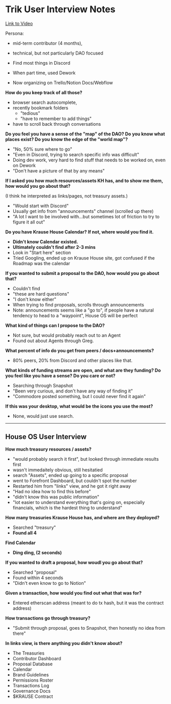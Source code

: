 # Trik User Interview Notes

[Link to Video]()

Persona:

- mid-term contributor (4 months),
- technical, but not particularly DAO focused

- Find most things in Discord
- When part time, used Dework
- Now organizing on Trello/Notion Docs/Webflow

**How do you keep track of all those?**

- browser search autocomplete,
- recently bookmark folders
  - "tedious"
  - "have to remember to add things"
- have to scroll back through conversations

**Do you feel you have a sense of the "map" of the DAO? Do you know what places exist? Do you know the edge of the "world map"?**

- "No, 50% sure where to go"
- "Even in Discord, trying to search specific info was difficult"
- Doing dev work, very hard to find stuff that needs to be worked on, even on Dework
- "Don't have a picture of that by any means"

**If I asked you how much resources/assets KH has, and to show me them, how would you go about that?**

(I think he interpreted as links/pages, not treasury assets.)

- "Would start with Discord"
- Usually get info from "announcements" channel (scrolled up there)
- "A lot I want to be involved with...but sometimes lot of friction to try to figure it all out"

**Do you have Krause House Calendar? If not, where would you find it.**

- **Didn't know Calendar existed.**
- **Ultimately couldn't find after 2-3 mins**
- Look in "Start here" section
- Tried Googling, ended up on Krause House site, got confused if the Roadmap was the calendar

**If you wanted to submit a proposal to the DAO, how would you go about that?**

- Couldn't find
- "these are hard questions"
- "I don't know either"
- When trying to find proposals, scrolls through announcements
- Note: announcements seems like a "go to", if people have a natural tendency to head to a "waypoint", House OS will be perfect

**What kind of things can I propose to the DAO?**

- Not sure, but would probably reach out to an Agent
- Found out about Agents through Greg.

**What percent of info do you get from peers / docs+announcements?**

- 80% peers, 20% from Discord and other places like that.

**What kinds of funding streams are open, and what are they funding? Do you feel like you have a sense? Do you care or not?**

- Searching through Snapshot
- "Been very curious, and don't have any way of finding it"
- "Commodore posted something, but I could never find it again"

**If this was your desktop, what would be the icons you use the most?**

- None, would just use search.

---

## House OS User Interview

**How much treasury resources / assets?**

- "would probably search it first", but looked through immediate results first
- wasn't immedaitely obvious, still hesitatied
- search "Assets", ended up going to a specific proposal
- went to Forefront Dashboard, but couldn't spot the number
- Restarted him from "links" view, and he got it right away
- "Had no idea how to find this before"
- "didn't know this was public information"
- "lot easier to understand everything that's going on, especially financials, which is the hardest thing to understand"

**How many treasuries Krause House has, and where are they deployed?**

- Searched "treasury"
- **Found all 4**

**Find Calendar**

- **Ding ding, (2 seconds)**

**If you wanted to draft a proposal, how woudl you go about that?**

- Searched "proposal"
- Found within 4 seconds
- "Didn't even know to go to Notion"

**Given a transaction, how would you find out what that was for?**

- Entered etherscan address (meant to do tx hash, but it was the contract address)

**How transactions go through treasury?**

- "Submit through proposal, goes to Snapshot, then honestly no idea from there"

**In links view, is there anything you didn't know about?**

- The Treasuries
- Contributor Dashboard
- Proposal Database
- Calendar
- Brand Guidelines
- Permissions Roster
- Transactions Log
- Governance Docs
- $KRAUSE Contract
